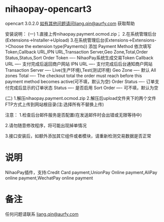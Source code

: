 # nihaopay-opencart3
opencart 3.0.2.0
 如有其他问题请问liang.qin@aurfy.com 获取帮助
 
 安装说明：
(一)
1.直接上传nihaopay.payment.ocmod.zip；
2.在系统管理后台(Extensions->Installer->Upload)
3.在系统管理后台(Extensions->Extensions->Choose the extension type(Payments))
添加 Payment Method
依次填写Token,Callback URL,IPN URL,Transaction Server,Geo Zone,Total,Order Status,Status,Sort Order
Token              —- NihaoPay系统生成交易Token
Callback URL       —- 支付完成后返回商户网站
IPN URL            —- 支付完成后后台通知商户网站
Transaction Server —- Live(生产环境),Test(测试环境)
Geo Zone	   —- 默认 All zones
Total		   —- The checkout total the order must reach before this payment method becomes active(可不填，默认为空)
Order Status       —- 订单支付完成后显示的订单状态
Status             —- 是否启用
Sort Order         —- 可不填，默认为空
 
(二)
1.解压nihaopay.payment.ocmod.zip
2.解压后upload文件夹下的两个文件FTP方式上传到网站根目录(注:选择所有不替换上传)



注意：
1.检查后台邮件服务是否配置(在发送邮件时会出错或无限等待中)
 
2.请勿随意修改程序，将可能出现掉单情况
 
3.接口安装后，如额外添加其它组件或者模块，请重新检测交易数据是否正常

说明
================
NihaoPay插件，支持:Credit Card payment,UnionPay Online payment,AliPay online payment,WechatPay online payment



备注
==================

任何问题请联系  liang.qin@aurfy.com 
